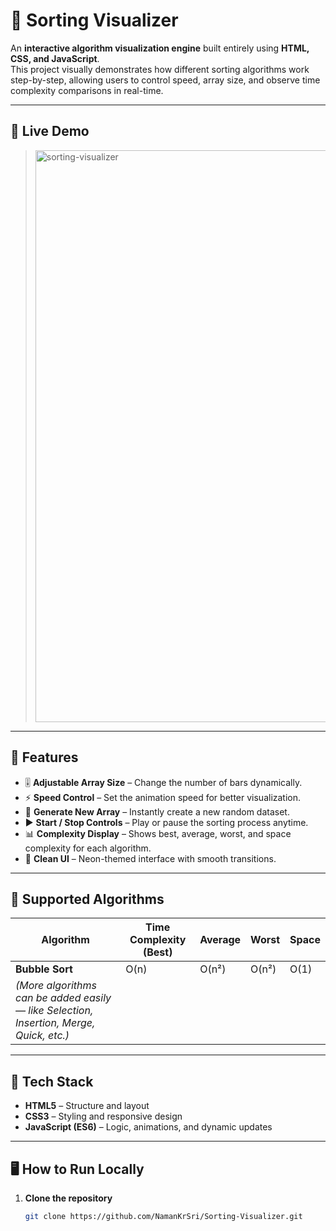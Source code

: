 # 🔷 Sorting Visualizer

An **interactive algorithm visualization engine** built entirely using **HTML, CSS, and JavaScript**.  
This project visually demonstrates how different sorting algorithms work step-by-step, allowing users to control speed, array size, and observe time complexity comparisons in real-time.

---

## 🚀 Live Demo
> <img width="1756" height="915" alt="sorting-visualizer" src="https://github.com/user-attachments/assets/a81d335f-40cd-4dd5-a9dd-1b3ba18142c3" />


---

## 🧠 Features

- 🎚️ **Adjustable Array Size** – Change the number of bars dynamically.
- ⚡ **Speed Control** – Set the animation speed for better visualization.
- 🔄 **Generate New Array** – Instantly create a new random dataset.
- ▶️ **Start / Stop Controls** – Play or pause the sorting process anytime.
- 📊 **Complexity Display** – Shows best, average, worst, and space complexity for each algorithm.
- 🧩 **Clean UI** – Neon-themed interface with smooth transitions.

---

## 🧮 Supported Algorithms

| Algorithm | Time Complexity (Best) | Average | Worst | Space |
|------------|------------------------|----------|--------|--------|
| **Bubble Sort** | O(n) | O(n²) | O(n²) | O(1) |
| *(More algorithms can be added easily — like Selection, Insertion, Merge, Quick, etc.)* |

---

## 🧰 Tech Stack

- **HTML5** – Structure and layout  
- **CSS3** – Styling and responsive design  
- **JavaScript (ES6)** – Logic, animations, and dynamic updates  

---

## 🖥️ How to Run Locally

1. **Clone the repository**
   ```bash
   git clone https://github.com/NamanKrSri/Sorting-Visualizer.git
